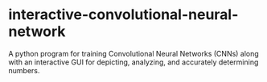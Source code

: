 # interactive-convolutional-neural-network
A python program for training Convolutional Neural Networks (CNNs) along with an interactive GUI for depicting, analyzing, and accurately determining numbers.
